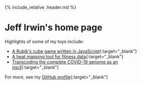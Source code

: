 
<link rel="shortcut icon" type="image/png" href="favicon.png">

<!--</div> ends .full-width that started in _includes/header.html -->

{% include_relative .header.md %}

# Jeff Irwin's home page

Highlights of some of my toys include:

- [A Rubik's cube game written in JavaScript](rubik-js/){:target="_blank"}
- [A heat mapping tool for fitness data](https://github.com/JeffIrwin/maph){:target="_blank"}
- [Transcoding the complete COVID-19 genome as an mp3](https://github.com/JeffIrwin/music-of-the-sars){:target="_blank"}

For more, see my [GitHub profile](https://github.com/JeffIrwin){:target="_blank"}

